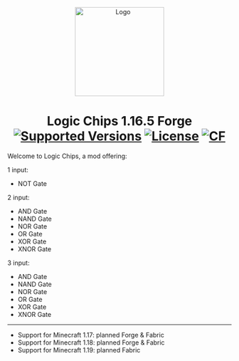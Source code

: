 <p align="center"><img src="https://i.imgur.com/VreScyE.png" alt="Logo" width="200"></p>
<h1 align="center">Logic Chips 1.16.5 Forge <br>
<a href="https://www.curseforge.com/minecraft/mc-mods/logic-chips/files"><img src="https://img.shields.io/badge/Available%20for-MC%201.16.5%20and%201.19.2-c70039" alt="Supported Versions"></a>
<a href="https://github.com/philoufilou/Logic-Chips/blob/1.16.5/LICENSE"><img src="https://img.shields.io/github/license/philoufilou/Logic-Chips?style=flat&color=900c3f" alt="License"></a>
<a href="https://www.curseforge.com/minecraft/mc-mods/logic-chips"><img src="https://cf.way2muchnoise.eu/682497.svg" alt="CF"></a>
</h1>
Welcome to Logic Chips, a mod offering:

1 input:
- NOT Gate

2 input:
- AND Gate
- NAND Gate
- NOR Gate
- OR Gate
- XOR Gate  
- XNOR Gate

3 input:
- AND Gate
- NAND Gate
- NOR Gate
- OR Gate
- XOR Gate
- XNOR Gate
<hr>

- Support for Minecraft 1.17: planned Forge & Fabric
- Support for Minecraft 1.18: planned Forge & Fabric
- Support for Minecraft 1.19: planned Fabric
 
